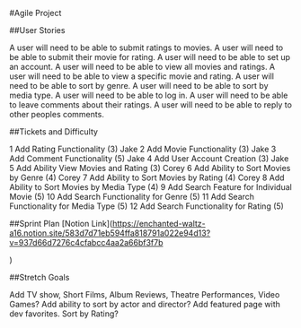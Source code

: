 #Agile Project

##User Stories

A user will need to be able to submit ratings to movies.
A user will need to be able to submit their movie for rating.
A user will need to be able to set up an account.
A user will need to be able to view all movies and ratings.
A user will need to be able to view a specific movie and rating.
A user will need to be able to sort by genre.
A user will need to be able to sort by media type.
A user will need to be able to log in.
A user will need to be able to leave comments about their ratings.
A user will need to be able to reply to other peoples comments.

##Tickets and Difficulty

1 Add Rating Functionality (3) Jake
2 Add Movie Functionality (3) Jake
3 Add Comment Functionality (5) Jake
4 Add User Account Creation (3) Jake
5 Add Ability View Movies and Rating (3) Corey
6 Add Ability to Sort Movies by Genre (4) Corey
7 Add Ability to Sort Movies by Rating (4) Corey
8 Add Ability to Sort Movies by Media Type (4)
9 Add Search Feature for Individual Movie (5)
10 Add Search Functionality for Genre (5)
11 Add Search Functionality for Media Type (5)
12 Add Search Functionality for Rating (5)

##Sprint Plan
[Notion Link](https://enchanted-waltz-a16.notion.site/583d7d71eb594ffa818791a022e94d13?v=937d66d7276c4cfabcc4aa2a66bf3f7b

)

##Stretch Goals

Add TV show, Short Films, Album Reviews, Theatre Performances, Video Games?
Add ability to sort by actor and director?
Add featured page with dev favorites.
Sort by Rating?